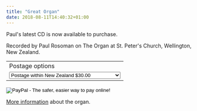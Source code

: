 ```yaml
---
title: "Great Organ"
date: 2018-08-11T14:40:32+01:00
---
```


Paul's latest CD is now available to purchase.

Recorded by Paul Rosoman on The Organ at St. Peter's Church, Wellington, New Zealand.

<form action="https://www.paypal.com/cgi-bin/webscr" method="post" target="paypal"><input name="cmd" value="_s-xclick" type="hidden"> <input name="hosted_button_id" value="AU9BJ5W3LSDAJ" type="hidden">
<table><tbody><tr><td><input name="on0" value="Postage options" type="hidden">Postage options</td></tr><tr><td><select name="os0"><option value="Postage within New Zealand">Postage within New Zealand $30.00</option><option value="Postage overseas ($30 + $5 extra p&amp;p)">Postage overseas ($30 + $5 extra p&amp;p) $35.00</option></select></td></tr></tbody></table><input name="currency_code" value="NZD" type="hidden"> <input alt="PayPal - The safer, easier way to pay online!" name="submit" src="https://www.paypalobjects.com/en_US/i/btn/btn_cart_LG.gif" type="image" border="0"> <img alt="" src="https://www.paypalobjects.com/en_US/i/scr/pixel.gif" width="1" height="1" border="0"></form>

[More information](/organ-st-peters-church-wellington-new-zealand) about the organ.